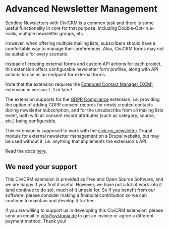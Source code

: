 # Advanced Newsletter Management

Sending Newsletters with CiviCRM is a common task and there is some useful
functionality in core for that purpose, including Double-Opt-In e-mails,
multiple newsletter groups, etc.

However, when offering multiple mailing lists, subscribers should have a
comfortable way to manage their preferences. Also, CiviCRM forms may not be
suitable for every scenario.

Instead of creating external forms and custom API actions for each project, this
extension offers configurable newsletter form profiles, along with API actions
to use as an endpoint for external forms.

Note that the extension requires the
[Extended Contact Manager (XCM)](https://github.com/systopia/de.systopia.xcm)
extension in version `1.9` or later!

The extension supports for the
[GDPR Compliance](https://github.com/systopia/de.systopia.gdprx) extension, i.e.
providing the option of adding GDPR consent records for newly created contacts
during newsletter subscription, and for the unsubscribe from all mailing lists
event, both with all consent record attributes (such as category, source, etc.)
being configurable.

This extension is supposed to work with the
[civicrm_newsletter](https://github.com/systopia/civicrm_newsletter) Drupal
module for external newsletter management on a Drupal website, but may be used
without it, i.e. anything that implements the extension's API.

Read the docs [here](https://docs.civicrm.org/newsletter/en/latest/).

## We need your support
This CiviCRM extension is provided as Free and Open Source Software, 
and we are happy if you find it useful. However, we have put a lot of work into it 
(and continue to do so), much of it unpaid for. So if you benefit from our software, 
please consider making a financial contribution so we can continue to maintain and develop it further.

If you are willing to support us in developing this CiviCRM extension, 
please send an email to info@systopia.de to get an invoice or agree a different payment method. 
Thank you!
